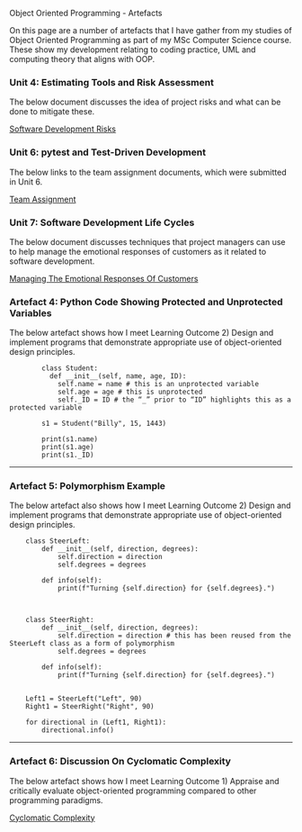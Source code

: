 Object Oriented Programming - Artefacts 

On this page are a number of artefacts that I have gather from my studies of Object Oriented Programming as part of my MSc Computer Science course. These show my development relating to coding practice, UML and computing theory that aligns with OOP.

### Unit 4: Estimating Tools and Risk Assessment

The below document discusses the idea of project risks and what can be done to mitigate these.

[Software Development Risks](/pdf/software_development_risks.pdf)


### Unit 6: pytest and Test-Driven Development

The below links to the team assignment documents, which were submitted in Unit 6.

[Team Assignment](/team_assignment.md)


### Unit 7: Software Development Life Cycles

The below document discusses techniques that project managers can use to help manage the emotional responses of customers as it related to software development.

[Managing The Emotional Responses Of Customers](/pdf/emotional_response_customer.pdf)





### Artefact 4: Python Code Showing Protected and Unprotected Variables

The below artefact shows how I meet Learning Outcome 2) Design and implement programs that demonstrate appropriate use of object-oriented design principles.

```
        class Student:
          def __init__(self, name, age, ID):
            self.name = name # this is an unprotected variable
            self.age = age # this is unprotected
            self._ID = ID # the “_” prior to “ID” highlights this as a protected variable
        
        s1 = Student("Billy", 15, 1443)
        
        print(s1.name)
        print(s1.age)
        print(s1._ID)
```

---
### Artefact 5: Polymorphism Example

The below artefact also shows how I meet Learning Outcome 2) Design and implement programs that demonstrate appropriate use of object-oriented design principles.

```
    class SteerLeft:
        def __init__(self, direction, degrees):
            self.direction = direction 
            self.degrees = degrees
    
        def info(self):
            print(f"Turning {self.direction} for {self.degrees}.")
    
    
    
    class SteerRight:
        def __init__(self, direction, degrees):
            self.direction = direction # this has been reused from the SteerLeft class as a form of polymorphism
            self.degrees = degrees
    
        def info(self):
            print(f"Turning {self.direction} for {self.degrees}.")
        
    
    Left1 = SteerLeft("Left", 90)
    Right1 = SteerRight("Right", 90)
    
    for directional in (Left1, Right1):
        directional.info()
```

---
### Artefact 6: Discussion On Cyclomatic Complexity

The below artefact shows how I meet Learning Outcome 1) Appraise and critically evaluate object-oriented programming compared to other programming paradigms.

[Cyclomatic Complexity](/pdf/cyclomatic_complexity.pdf)




